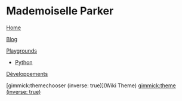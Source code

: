 # Mademoiselle Parker

[Home](index.md)

[Blog](blog/index.md)

[Playgrounds]()

  * [Python]()

[Développements](dev/index.md)







[gimmick:themechooser (inverse: true)](Wiki Theme)
[gimmick:theme (inverse: true)](united)

<!-- Code for collapse and expand -->
<script type="text/javascript">
$(document).ready(function() {
$('div.view').hide();
$('div.slide').click(function() {
$(this).next('div.view').slideToggle('fast');
return false;
});
});
</script>
